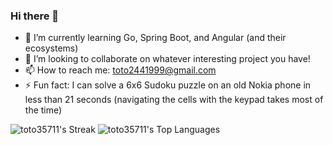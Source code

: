 ### Hi there 👋

- 🌱 I’m currently learning Go, Spring Boot, and Angular (and their ecosystems)
- 👯 I’m looking to collaborate on whatever interesting project you have!
- 📫 How to reach me: toto2441999@gmail.com
- ⚡ Fun fact: I can solve a 6x6 Sudoku puzzle on an old Nokia phone in less than 21 seconds (navigating the cells with the keypad takes most of the time)

![toto35711's Streak](https://github-readme-streak-stats.herokuapp.com/?user=toto35711&theme=vue-dark&hide_border=true)
![toto35711's Top Languages](https://github-readme-stats.vercel.app/api/top-langs/?username=toto35711&theme=vue-dark&show_icons=true&hide_border=true&layout=compact)
